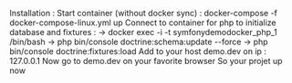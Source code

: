 Installation  :
Start container (without docker sync) : docker-compose -f docker-compose-linux.yml up
Connect to container for php to initialize database and fixtures : 
-> docker exec -i -t symfonydemodocker_php_1  /bin/bash
-> php bin/console doctrine:schema:update --force
-> php bin/console doctrine:fixtures:load
Add to your host demo.dev on ip : 127.0.0.1 
Now go to demo.dev on your favorite browser 
So your projet up now  
